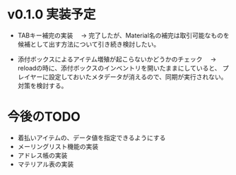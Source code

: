 # v0.1.0 実装予定

- TABキー補完の実装
　→ 完了したが、Material名の補完は取引可能なものを候補として出す方法について引き続き検討したい。

- 添付ボックスによるアイテム増殖が起こらないかどうかのチェック
　→ reloadの時に、添付ボックスのインベントリを開いたままにしていると、
プレイヤーに設定しておいたメタデータが消えるので、同期が実行されない。
対策を検討する。

# 今後のTODO

- 着払いアイテムの、データ値を指定できるようにする
- メーリングリスト機能の実装
- アドレス帳の実装
- マテリアル表の実装
